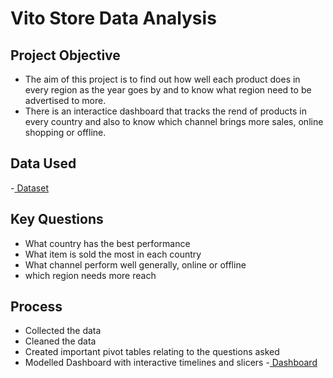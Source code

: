 # Vito Store Data Analysis

## Project Objective
- The aim of this project is to find out how well each product does in every region as the year goes by and to know what region need to be advertised to more. 
- There is an interactice dashboard that tracks the rend of products in every country and also to know which channel brings more sales, online shopping or offline.
  
## Data Used
-<a href="https://github.com/Tumigirl/Data-Analysis-Project/blob/main/100%20Sales%20Records(AutoRecovered).xlsx"> Dataset <a>


## Key Questions
- What country has the best performance
- What item is sold the most in each country
- What channel perform well generally, online or offline
- which region needs more reach

## Process
- Collected the data
- Cleaned the data
- Created important pivot tables relating to the questions asked
- Modelled Dashboard with interactive timelines and slicers
-<a href="https://github.com/Tumigirl/Data-Analysis-Project/blob/main/100%20Sales%20Records(AutoRecovered)%20-%20Excel%209_29_2025%209_27_58%20AM.png"> Dashboard <a>


